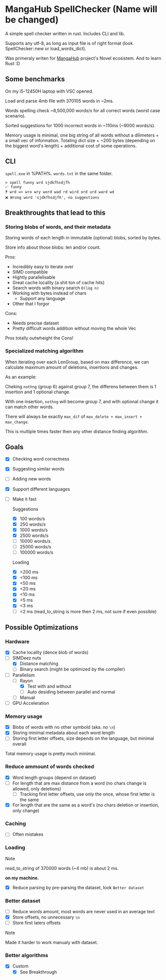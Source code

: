 # MangaHub SpellChecker (Name will be changed)

A simple spell checker written in rust. Includes CLI and lib.

Supports any utf-8, as long as input file is of right format (look SpellChecker::new or load_words_dict).

Was primeraly writen for [MangaHub](https://github.com/Zefirchiky/MangaHub) project's Novel ecosistem. And to learn Rust :D

## Some benchmarks

On my i5-12450H laptop with VSC opened.

Load and parse 4mb file with 370105 words in ~2ms.

Words spelling check ~8,500,000 words/s for all correct words (worst case scenario).

Sorted suggestions for 1000 incorrect words in ~110ms (~9000 words/s).

Memory usage is minimal, one big string of all words without a dilimeters + a small vec of information.
Totaling dict size + ~200 bytes (depending on the biggest word's length) + additional cost of some operations.

## CLI

`spell.exe` in %PATH%. `words.txt` in the same folder.

```shell
> spell funny wrd sjdkfhsdjfh
✅ funny
❓ wrd => wro wry word wad rd wird ord urd ward wd
❌ Wrong word 'sjdkfhsdjfh', no suggestions
```

## Breakthroughts that lead to this

### Storing blobs of words, and their metadata

Storing words of each length in immutable (optional) blobs, sorted by bytes.

Store info about those blobs: len and/or count.

Pros:

- Incredibly easy to iterate over
- SIMD compatible
- Hightly parallelisable
- Great cache locality (a shit ton of cache hits)
- Search words with binary search `O(log n)`
- Working with bytes instead of chars
  - Support any language
- Other that I forgor

Cons:

- Needs precise dataset
- Pretty difficult words addition without moving the whole Vec

Pros totally outwheight the Cons!

### Specialized matching algorithm

When iterating over each LenGroup, based on max difference, we can calculate maximum amount of deletions, insertions and changes.

As an example:

Cheking `nothng` (group 6) against group 7, the differens between them is 1 insertion and 1 optional change.

With one insertion, `nothng` will become group 7, and with optional change it can match other words.

There will always be exactly `max_dif` of `max_delete + max_insert + max_change`.

This is multiple times faster then any other distance finding algorithm.

## Goals

- [x] Checking word correctness
- [x] Suggesting similar words
- [ ] Adding new words
- [x] Support different languages
- [ ] Make it fast

  Suggestions
  - [x] 100 words/s
  - [x] 250 words/s
  - [x] 1000 words/s
  - [x] 2500 words/s
  - [ ] 10000 words/s
  - [ ] 25000 words/s
  - [ ] 100000 words/s

  Loading
  - [x] <200 ms
  - [x] <100 ms
  - [x] <50 ms
  - [x] <20 ms
  - [x] <10 ms
  - [x] <5 ms
  - [x] <3 ms
  - [ ] <2 ms (read_to_string is more then 2 ms, not sure if even possible)

## Possible Optimizations

### Hardware

- [x] Cache locality (dence blob of words)
- [ ] SIMDeez nuts
  - [x] Distance matching
  - [ ] Binary search (might be optimized by the compiler)
- [ ] Parallelism
  - [ ] Rayon
    - [x] Test with and without
    - [ ] Auto desiding between parallel and normal
  - [ ] Manual
- [ ] GPU Acceleration

### Memory usage

- [x] Blobs of words with no other symbold (aka. no `\n`)
- [x] Storing minimal metadata about each word length
- [ ] Storing first letter offsets, size depends on the language, but minimal overall

Total memory usage is pretty much minimal.

### Reduce ammount of words checked

- [x] Word length groups (depend on dataset)
- [ ] For length that are max distance from a word (no chars change is allowed, only deletions)
  - [ ] Tracking first letter offsets, use only the once, whose first letter is the same
- [x] For length that are the same as a word's (no chars deletion or insertion, only change)

### Caching

- [ ] Often mistakes

### Loading

> [!NOTE]
> read_to_string of 370000 words (~4 mb) is about 2 ms.
>
> **on my machine.**

- [x] Reduce parsing by pre-parsing the dataset, look `Better dataset`

### Better dataset

- [ ] Reduce words amount, most words are never used in an average text
- [x] Store offsets, no unnecessary `\n`
- [ ] Store first laters offsets

> [!NOTE]
> Made it harder to work manualy with dataset.

### Better algorithms

- [x] Custom
  - [x] See Breakthrough
